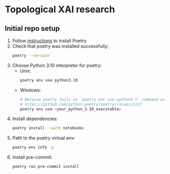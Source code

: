 # Topological XAI research

## Initial repo setup

1. Follow [instructions](https://github.com/python-poetry/install.python-poetry.org) to install Poetry
1. Check that poetry was installed successfully:
   ```bash
   poetry --version
   ```
1. Choose Python 3.10 interpreter for poetry:
   - Unix:
     ```bash
     poetry env use python3.10
     ```
   - Windows:
     ```bash
     # Because poetry fails on `poetry env use pythonX.Y` command on Windows
     # https://github.com/python-poetry/poetry/issues/2117
     poetry env use <your_python_3.10_executable>
     ```
1. Install dependencies:
   ```bash
   poetry install --with notebooks
   ```
1. Path to the poetry virtual env:
   ```bash
   poetry env info -p
   ```
1. Install pre-commit:
   ```bash
   poetry run pre-commit install
   ```
